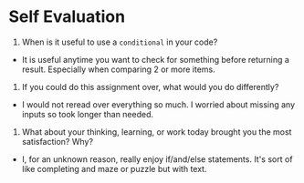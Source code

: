 # Self Evaluation

1. When is it useful to use a `conditional` in your code?
- It is useful anytime you want to check for something before returning a result. Especially when comparing 2 or more items.
1. If you could do this assignment over, what would you do differently?
- I would not reread over everything so much. I worried about missing any inputs so took longer than needed.
1. What about your thinking, learning, or work today brought you the most satisfaction? Why?
- I, for an unknown reason, really enjoy if/and/else statements. It's sort of like completing and maze or puzzle but with text.
